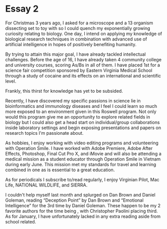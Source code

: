 # Essay 2

For Christmas 3 years ago, I asked for a microscope and a 13 organism dissecting set to toy with so I could quench my exponentially growing curiosity relating to biology. One day, I intend on applying my knowledge of biological research techniques in combination with advanced use of artificial intelligence in hopes of positively benefiting humanity.

By trying to attain this major goal, I have already tackled intellectual challenges. Before the age of 16, I have already taken 4 community college and university courses, scoring As/Bs in all of them. I have placed 1st for a science fair competition sponsored by Eastern Virginia Medical School through a study of cocaine and its effects on an international and scientific level.

Frankly, this thirst for knowledge has yet to be subsided.

Recently, I have discovered my specific passions in science lie in bioinformatics and immunology diseases and I feel I could learn so much more exposed to an environment given in this Roswell program. Not only would this program give me an opportunity to explore related fields in biology but I could also get a head start on individual/group collaborations inside laboratory settings and begin exposing presentations and papers on research topics I'm passionate about.

As hobbies, I enjoy working with video editing programs and volunteering with Operation Smile. I have worked with Adobe Premiere, Adobe After Effects, Photoshop, Final Cut Pro X, and iMovie and will also be attending a medical mission as a student educator through Operation Smile in Vietnam during early June. This mission met my standards for travel and learning combined in one as is essential to a great education.

As for periodicals I subscribe to/read regularly, I enjoy Virginian Pilot, Mac Life, NATIONAL WILDLIFE, and SIERRA.

I couldn't help myself last month and splurged on Dan Brown and Daniel Goleman, reading “Deception Point” by Dan Brown and “Emotional Intelligence” for the 3rd time by Daniel Goleman. These happen to be my 2 favorite authors for the time being , with Christopher Paolini placing third. As for January, I have unfortunately lacked in any extra reading aside from school related.
